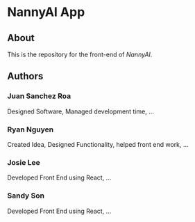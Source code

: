 # NannyAI App

## About
This is the repository for the front-end of *NannyAI*.

## Authors
### Juan Sanchez Roa
Designed Software, Managed development time, ...

### Ryan Nguyen
Created Idea, Designed Functionality, helped front end work, ...

### Josie Lee
Developed Front End using React, ...

### Sandy Son
Developed Front End using React, ...